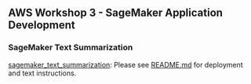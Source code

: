 ## AWS Workshop 3 - SageMaker Application Development

### SageMaker Text Summarization

[sagemaker_text_summarization](sagemaker_text_summarization): Please see [README.md](sagemaker_text_summarization/README.md) for deployment and text instructions.
